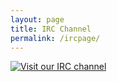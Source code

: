 ```yaml
---
layout: page
title: IRC Channel
permalink: /ircpage/
---
```


[![Visit our IRC channel](https://kiwiirc.com/buttons/irc.kiwiirc.com/timmytot666.png)](https://kiwiirc.com/client/irc.twitch.tv/?nick=timmytot666|?&theme=cli#timmytot666)